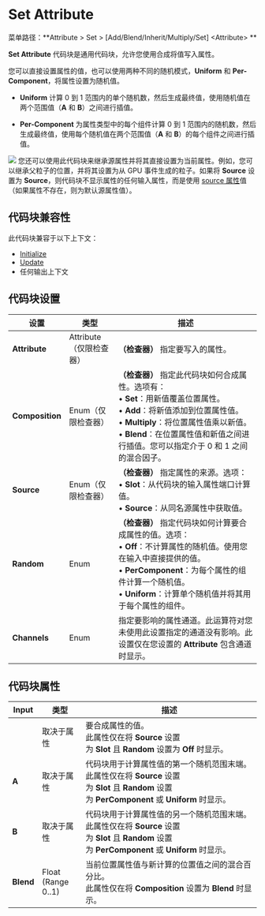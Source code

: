 # Set Attribute

菜单路径：**Attribute > Set > \[Add/Blend/Inherit/Multiply/Set] \<Attribute> **

**Set Attribute** 代码块是通用代码块，允许您使用合成将值写入属性。

您可以直接设置属性的值，也可以使用两种不同的随机模式，**Uniform** 和 **Per-Component**，将属性设置为随机值。
- **Uniform** 计算 0 到 1 范围内的单个随机数，然后生成最终值，使用随机值在两个范围值（**A** 和 **B**）之间进行插值。
    
- **Per-Component** 为属性类型中的每个组件计算 0 到 1 范围内的随机数，然后生成最终值，使用每个随机值在两个范围值（**A** 和 **B**）的每个组件之间进行插值。
    

![](https://docs.unity3d.com/cn/Packages/com.unity.visualeffectgraph@10.5/manual/images/Block-SetAttributeExample.gif)
您还可以使用此代码块来继承源属性并将其直接设置为当前属性。例如，您可以继承父粒子的位置，并将其设置为从 GPU 事件生成的粒子。如果将 **Source** 设置为 **Source**，则代码块不显示属性的任何输入属性，而是使用 [source 属性](https://docs.unity3d.com/cn/Packages/com.unity.visualeffectgraph@10.5/manual/Attributes.html#attribute-locations)值（如果属性不存在，则为默认源属性值）。

## 代码块兼容性
此代码块兼容于以下上下文：
- [Initialize](https://docs.unity3d.com/cn/Packages/com.unity.visualeffectgraph@10.5/manual/Context-Initialize.html)
- [Update](https://docs.unity3d.com/cn/Packages/com.unity.visualeffectgraph@10.5/manual/Context-Update.html)
- 任何输出上下文

## 代码块设置

|**设置**|**类型**|**描述**|
|---|---|---|
|**Attribute**|Attribute（仅限检查器）|**（检查器）** 指定要写入的属性。|
|**Composition**|Enum（仅限检查器）|**（检查器）** 指定此代码块如何合成属性。选项有：  <br>• **Set**：用新值覆盖位置属性。  <br>• **Add**：将新值添加到位置属性值。  <br>• **Multiply**：将位置属性值乘以新值。  <br>• **Blend**：在位置属性值和新值之间进行插值。您可以指定介于 0 和 1 之间的混合因子。|
|**Source**|Enum（仅限检查器）|**（检查器）** 指定属性的来源。选项：  <br>• **Slot**：从代码块的输入属性端口计算值。  <br>• **Source**：从同名源属性中获取值。|
|**Random**|Enum|**（检查器）** 指定代码块如何计算要合成属性的值。选项：  <br>• **Off**：不计算属性的随机值。使用您在输入中直接提供的值。  <br>• **PerComponent**：为每个属性的组件计算一个随机值。  <br>• **Uniform**：计算单个随机值并将其用于每个属性的组件。|
|**Channels**|Enum|指定要影响的属性通道。此运算符对您未使用此设置指定的通道没有影响。此设置仅在您设置的 **Attribute** 包含通道时显示。|

## 代码块属性

|**Input**|**类型**|**描述**|
|---|---|---|
|**<Attribute>**|取决于属性|要合成属性的值。  <br>此属性仅在将 **Source** 设置为 **Slot** 且 **Random** 设置为 **Off** 时显示。|
|**A**|取决于属性|代码块用于计算属性值的第一个随机范围末端。  <br>此属性仅在将 **Source** 设置为 **Slot** 且 **Random** 设置为 **PerComponent** 或 **Uniform** 时显示。|
|**B**|取决于属性|代码块用于计算属性值的另一个随机范围末端。  <br>此属性仅在将 **Source** 设置为 **Slot** 且 **Random** 设置为 **PerComponent** 或 **Uniform** 时显示。|
|**Blend**|Float (Range 0..1)|当前位置属性值与新计算的位置值之间的混合百分比。  <br>此属性仅在将 **Composition** 设置为 **Blend** 时显示。|